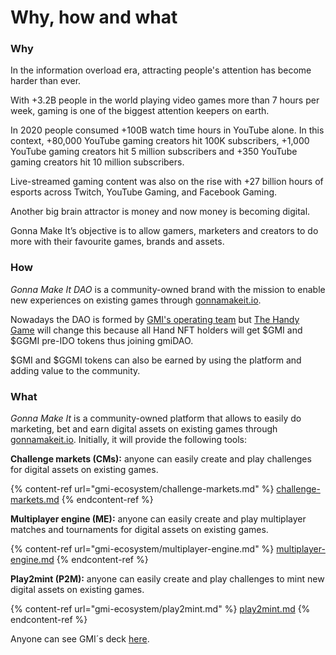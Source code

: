 # Why, how and what

### Why

In the information overload era, attracting people's attention has become harder than ever.&#x20;

With +3.2B people in the world playing video games more than 7 hours per week, gaming is one of the biggest attention keepers on earth.&#x20;

In 2020 people consumed +100B watch time hours in YouTube alone. In this context, +80,000 YouTube gaming creators hit 100K subscribers​, +1,000 YouTube gaming creators hit 5 million subscribers​ and +350 YouTube gaming creators hit 10 million subscribers​.

Live-streamed gaming content was also on the rise​ with +27 billion hours of esports across Twitch, YouTube Gaming, and Facebook Gaming.

Another big brain attractor is money and now money is becoming digital.&#x20;

Gonna Make It’s objective is to allow gamers, marketers and creators to do more with their favourite games, brands and assets.

### How&#x20;

_Gonna Make It DAO_ is a community-owned brand with the mission to enable new experiences on existing games through [gonnamakeit.io](https://gonnamakeit.io).

Nowadays the DAO is formed by [GMI's operating team](https://gonnamakeit.io/about) but [The Handy Game](https://gonnamakeit.gitbook.io/gonna-make-it/handy-game/overview) will change this because all Hand NFT holders will get $GMI and $GGMI pre-IDO tokens thus joining gmiDAO. &#x20;

$GMI and $GGMI tokens can also be earned by using the platform and adding value to the community.

### What

_Gonna Make It_ is a community-owned platform that allows to easily do marketing, bet and earn digital assets on existing games through [gonnamakeit.io](https://gonnamakeit.io). Initially, it will provide the following tools:

**Challenge markets (CMs):** anyone can easily create and play challenges for digital assets on existing games.&#x20;

{% content-ref url="gmi-ecosystem/challenge-markets.md" %}
[challenge-markets.md](gmi-ecosystem/challenge-markets.md)
{% endcontent-ref %}

**Multiplayer engine (ME):** anyone can easily create and play multiplayer matches and tournaments for digital assets on existing games.

{% content-ref url="gmi-ecosystem/multiplayer-engine.md" %}
[multiplayer-engine.md](gmi-ecosystem/multiplayer-engine.md)
{% endcontent-ref %}

**Play2mint (P2M):** anyone can easily create and play challenges to mint new digital assets on existing games.

{% content-ref url="gmi-ecosystem/play2mint.md" %}
[play2mint.md](gmi-ecosystem/play2mint.md)
{% endcontent-ref %}

Anyone can see GMI´s deck [here](https://upm365-my.sharepoint.com/:p:/r/personal/m\_cores\_alumnos\_upm\_es/\_layouts/15/doc2.aspx?sourcedoc=%7Bdacec1ce-e6d9-4afd-9fd2-0ff26034b2be%7D\&action=default\&PreviousSessionID=42684f85-cb2f-f578-deb3-3eba43e1d611\&cid=64408e44-e186-4d09-a1c9-0c32d63af523).

